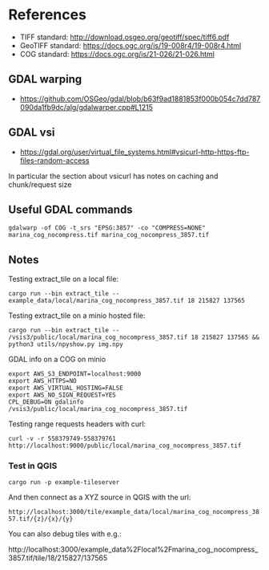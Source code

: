 # References

- TIFF standard: http://download.osgeo.org/geotiff/spec/tiff6.pdf
- GeoTIFF standard: https://docs.ogc.org/is/19-008r4/19-008r4.html
- COG standard: https://docs.ogc.org/is/21-026/21-026.html

## GDAL warping

- https://github.com/OSGeo/gdal/blob/b63f9ad1881853f000b054c7dd787090da1fb9dc/alg/gdalwarper.cpp#L1215

## GDAL vsi

- https://gdal.org/user/virtual_file_systems.html#vsicurl-http-https-ftp-files-random-access

In particular the section about vsicurl has notes on caching and chunk/request size

## Useful GDAL commands

`gdalwarp -of COG -t_srs "EPSG:3857" -co "COMPRESS=NONE" marina_cog_nocompress.tif marina_cog_nocompress_3857.tif`

## Notes

Testing extract_tile on a local file:

`cargo run --bin extract_tile -- example_data/local/marina_cog_nocompress_3857.tif 18 215827 137565`

Testing extract_tile on a minio hosted file:

`cargo run --bin extract_tile -- /vsis3/public/local/marina_cog_nocompress_3857.tif 18 215827 137565 && python3 utils/npyshow.py img.npy`

GDAL info on a COG on minio

```
export AWS_S3_ENDPOINT=localhost:9000
export AWS_HTTPS=NO
export AWS_VIRTUAL_HOSTING=FALSE
export AWS_NO_SIGN_REQUEST=YES
CPL_DEBUG=ON gdalinfo /vsis3/public/local/marina_cog_nocompress_3857.tif
```

Testing range requests headers with curl:

`curl -v -r 558379749-558379761 http://localhost:9000/public/local/marina_cog_nocompress_3857.tif`

### Test in QGIS


`cargo run -p example-tileserver`

And then connect as a XYZ source in QGIS with the url:

`http://localhost:3000/tile/example_data/local/marina_cog_nocompress_3857.tif/{z}/{x}/{y}`

You can also debug tiles with e.g.:

http://localhost:3000/example_data%2Flocal%2Fmarina_cog_nocompress_3857.tif/tile/18/215827/137565